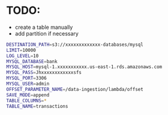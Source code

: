 # TODO:
* create a table manually
* add partition if necessary

```bash
DESTINATION_PATH=s3://xxxxxxxxxxxxx-databases/mysql
LIMIT=10000
LOG_LEVEL=10
MYSQL_DATABASE=bank
MYSQL_HOST=mysql-1.xxxxxxxxxxx.us-east-1.rds.amazonaws.com
MYSQL_PASS=Jhxxxxxxxxxxxxsfs
MYSQL_PORT=3306
MYSQL_USER=admin
OFFSET_PARAMETER_NAME=/data-ingestion/lambda/offset
SAVE_MODE=append
TABLE_COLUMNS=*
TABLE_NAME=transactions
```